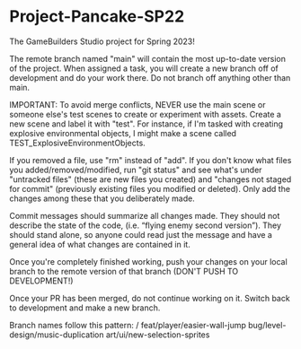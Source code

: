 # Project-Pancake-SP22

The GameBuilders Studio project for Spring 2023!

The remote branch named "main" will contain the most up-to-date version of the project. When assigned a task, you will create a new branch off of development and do your work there. Do not branch off anything other than main.

IMPORTANT: To avoid merge conflicts, NEVER use the main scene or someone else's test scenes to create or experiment with assets. Create a new scene and label it with "test". For instance, if I'm tasked with creating explosive environmental objects, I might make a scene called TEST_ExplosiveEnvironmentObjects. 

If you removed a file, use "rm" instead of "add". If you don't know what files you added/removed/modified, run "git status" and see what's under "untracked files" (these are new files you created) and "changes not staged for commit" (previously existing files you modified or deleted). Only add the changes among these that you deliberately made.

Commit messages should summarize all changes made. They should not describe the state of the code, (i.e. “flying enemy second version”). They should stand alone, so anyone could read just the message and have a general idea of what changes are contained in it.

Once you're completely finished working, push your changes on your local branch to the remote version of that branch (DON'T PUSH TO DEVELOPMENT!)

Once your PR has been merged, do not continue working on it. Switch back to development and make a new branch.

Branch names follow this pattern:
<type of branch>/<branch title>
feat/player/easier-wall-jump
bug/level-design/music-duplication
art/ui/new-selection-sprites

